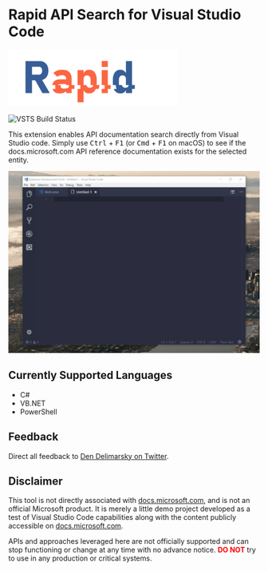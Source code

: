 # Rapid API Search for Visual Studio Code

<img src="_ghimages/rapid-logo.png" style="max-width: 340px;" alt="logo"></img>

![VSTS Build Status](https://deninfra.visualstudio.com/_apis/public/build/definitions/c2809017-dd53-4e31-a035-32f958a47849/3/badge)

This extension enables API documentation search directly from Visual Studio code. Simply use <kbd>Ctrl</kbd> + <kbd>F1</kbd> (or <kbd>Cmd</kbd> + <kbd>F1</kbd> on macOS) to see if the docs.microsoft.com API reference documentation exists for the selected entity.

<img src="_ghimages/extension.gif" alt="Extension in action"></img>

## Currently Supported Languages

* C#
* VB.NET
* PowerShell

## Feedback

Direct all feedback to [Den Delimarsky on Twitter](https://twitter.com/denniscode).

## Disclaimer

This tool is not directly associated with [docs.microsoft.com](https://docs.microsoft.com), and is not an official Microsoft product. It is merely a little demo project developed as a test of Visual Studio Code capabilities along with the content publicly accessible on [docs.microsoft.com](https://docs.microsoft.com).

APIs and approaches leveraged here are not officially supported and can stop functioning or change at any time with no advance notice. <span style="color:red;">**DO NOT**</span> try to use in any production or critical systems.

